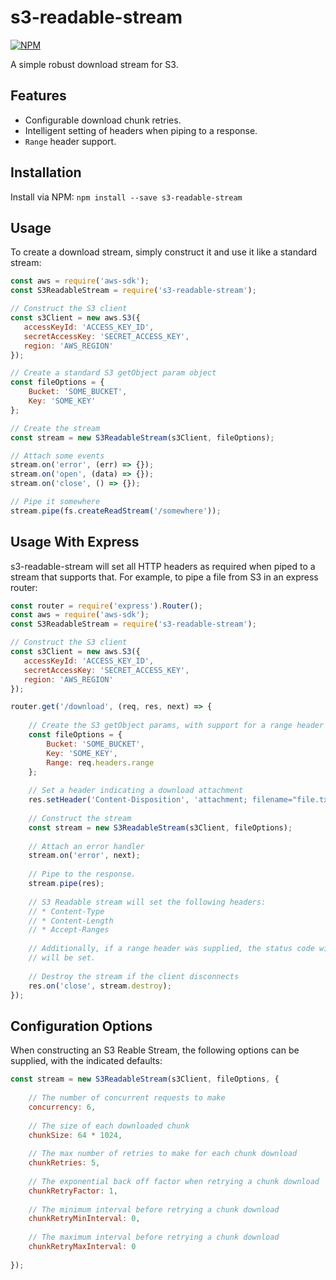 # s3-readable-stream
[![NPM](https://nodei.co/npm/s3-readable-stream.png)](https://npmjs.org/package/s3-readable-stream)

A simple robust download stream for S3.

## Features
* Configurable download chunk retries.
* Intelligent setting of headers when piping to a response.
* `Range` header support.

## Installation
Install via NPM: `npm install --save s3-readable-stream`

## Usage
To create a download stream, simply construct it and use it like a standard stream:
```javascript
const aws = require('aws-sdk');
const S3ReadableStream = require('s3-readable-stream');

// Construct the S3 client
const s3Client = new aws.S3({
   accessKeyId: 'ACCESS_KEY_ID',
   secretAccessKey: 'SECRET_ACCESS_KEY',
   region: 'AWS_REGION'
});

// Create a standard S3 getObject param object
const fileOptions = {
    Bucket: 'SOME_BUCKET',
    Key: 'SOME_KEY'
};

// Create the stream
const stream = new S3ReadableStream(s3Client, fileOptions);

// Attach some events
stream.on('error', (err) => {});
stream.on('open', (data) => {});
stream.on('close', () => {});

// Pipe it somewhere
stream.pipe(fs.createReadStream('/somewhere'));
```

## Usage With Express
s3-readable-stream will set all HTTP headers as required when piped to a stream that supports that. For example, to pipe
a file from S3 in an express router:
```javascript
const router = require('express').Router();
const aws = require('aws-sdk');
const S3ReadableStream = require('s3-readable-stream');

// Construct the S3 client
const s3Client = new aws.S3({
   accessKeyId: 'ACCESS_KEY_ID',
   secretAccessKey: 'SECRET_ACCESS_KEY',
   region: 'AWS_REGION'
});

router.get('/download', (req, res, next) => {
  
    // Create the S3 getObject params, with support for a range header
    const fileOptions = {
        Bucket: 'SOME_BUCKET',
        Key: 'SOME_KEY',
        Range: req.headers.range
    };
    
    // Set a header indicating a download attachment
    res.setHeader('Content-Disposition', 'attachment; filename="file.txt"');
    
    // Construct the stream 
    const stream = new S3ReadableStream(s3Client, fileOptions);
    
    // Attach an error handler
    stream.on('error', next);
    
    // Pipe to the response.
    stream.pipe(res);
    
    // S3 Readable stream will set the following headers:
    // * Content-Type
    // * Content-Length
    // * Accept-Ranges
    
    // Additionally, if a range header was supplied, the status code will be set to a 206, and the Content-Range header
    // will be set.
    
    // Destroy the stream if the client disconnects
    res.on('close', stream.destroy);
});
```

## Configuration Options
When constructing an S3 Reable Stream, the following options can be supplied, with the indicated defaults:
```javascript
const stream = new S3ReadableStream(s3Client, fileOptions, {
    
    // The number of concurrent requests to make
    concurrency: 6,
    
    // The size of each downloaded chunk
    chunkSize: 64 * 1024,
    
    // The max number of retries to make for each chunk download
    chunkRetries: 5,
    
    // The exponential back off factor when retrying a chunk download
    chunkRetryFactor: 1,
    
    // The minimum interval before retrying a chunk download
    chunkRetryMinInterval: 0,
    
    // The maximum interval before retrying a chunk download
    chunkRetryMaxInterval: 0
    
});
```
